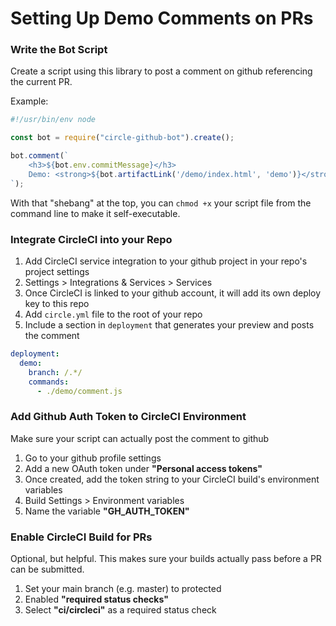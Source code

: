 
# Setting Up Demo Comments on PRs

### Write the Bot Script

Create a script using this library to post a comment on github referencing
the current PR.

Example:
```javascript
#!/usr/bin/env node

const bot = require("circle-github-bot").create();

bot.comment(`
    <h3>${bot.env.commitMessage}</h3>
    Demo: <strong>${bot.artifactLink('/demo/index.html', 'demo')}</strong>
`);

```

With that "shebang" at the top, you can `chmod +x` your script file from the
command line to make it self-executable.

### Integrate CircleCI into your Repo
1. Add CircleCI service integration to your github project in your repo's project settings
  1. Settings > Integrations & Services > Services
  1. Once CircleCI is linked to your github account, it will add its own deploy key to this repo
1. Add `circle.yml` file to the root of your repo
  1. Include a section in `deployment` that generates your preview and posts the comment

```yaml
deployment:
  demo:
    branch: /.*/
    commands:
      - ./demo/comment.js
```

### Add Github Auth Token to CircleCI Environment
Make sure your script can actually post the comment to github

1. Go to your github profile settings
1. Add a new OAuth token under **"Personal access tokens"**
1. Once created, add the token string to your CircleCI build's environment variables
  1. Build Settings > Environment variables
1. Name the variable **"GH_AUTH_TOKEN"**

### Enable CircleCI Build for PRs
Optional, but helpful. This makes sure your builds actually pass before a PR can be submitted.

1. Set your main branch (e.g. master) to protected
1. Enabled **"required status checks"**
1. Select **"ci/circleci"** as a required status check
